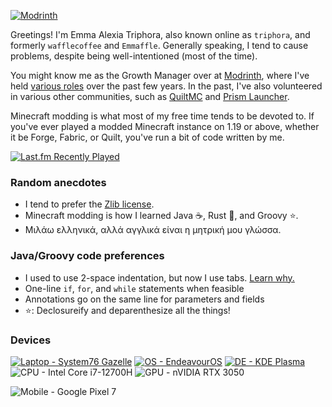 [![Modrinth](https://cdn.jsdelivr.net/npm/@intergrav/devins-badges@3/assets/cozy/available/modrinth_64h.png)](https://modrinth.com/user/triphora)

Greetings! I'm Emma Alexia Triphora, also known online as `triphora`, and formerly `wafflecoffee` and `Emmaffle`. Generally speaking, I tend to cause problems, despite being well-intentioned (most of the time).

You might know me as the Growth Manager over at [Modrinth](https://modrinth.com), where I've held [various roles](TIMELINE.md) over the past few years. In the past, I've also volunteered in various other communities, such as [QuiltMC](https://quiltmc.org) and [Prism Launcher](https://prismlauncher.org).

Minecraft modding is what most of my free time tends to be devoted to. If you've ever played a modded Minecraft instance on 1.19 or above, whether it be Forge, Fabric, or Quilt, you've run a bit of code written by me.

[![Last.fm Recently Played](https://lastfm-recently-played.vercel.app/api?user=triphora)](https://last.fm/user/triphora)

### Random anecdotes

- I tend to prefer the [Zlib license](https://spdx.org/licenses/Zlib.html).
- Minecraft modding is how I learned Java :coffee:, Rust :crab:, and Groovy :star:.
- Μιλάω ελληνικά, αλλά αγγλικά είναι η μητρική μου γλώσσα.

### Java/Groovy code preferences

- I used to use 2-space indentation, but now I use tabs. [Learn why.](https://twitter.com/Rich_Harris/status/1541761871585464323)
- One-line `if`, `for`, and `while` statements when feasible
- Annotations go on the same line for parameters and fields
- :star:: Declosureify and deparenthesize all the things!

### Devices

[![Laptop - System76 Gazelle](https://img.shields.io/badge/Gazelle-FAAA19?logo=system76&style=for-the-badge&logoColor=black)](https://tech-docs.system76.com/models/gaze17/README.html) [![OS - EndeavourOS](https://img.shields.io/badge/EndeavourOS-blueviolet?logo=archlinux&style=for-the-badge&logoColor=white)](https://endeavouros.com) [![DE - KDE Plasma](https://img.shields.io/badge/Plasma-1D99F3?logo=kde&style=for-the-badge&logoColor=white)](https://kde.org/plasma-desktop) ![CPU - Intel Core i7-12700H](https://img.shields.io/badge/i7--12700H-0071C5?logo=intel&style=for-the-badge&logoColor=white) ![GPU - nVIDIA RTX 3050](https://img.shields.io/badge/RTX_3050-76B900?logo=nvidia&style=for-the-badge&logoColor=white)

![Mobile - Google Pixel 7](https://img.shields.io/badge/Pixel_7-EA4335?logo=google&style=for-the-badge&logoColor=white)
